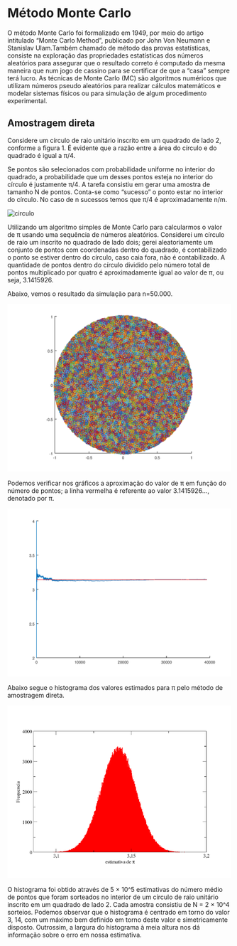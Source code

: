 # Método Monte Carlo

O método Monte Carlo foi formalizado em 1949, por meio do artigo intitulado “Monte Carlo Method”, publicado por John Von Neumann e Stanislav Ulam.Também chamado de método das provas estatísticas, consiste na exploração das propriedades estatísticas dos números aleatórios para assegurar que o resultado correto é computado da mesma maneira que num jogo de cassino para se certificar de que a “casa” sempre terá lucro. As técnicas de Monte Carlo (MC) são algoritmos numéricos que utilizam números pseudo aleatórios para realizar cálculos matemáticos e modelar sistemas físicos ou para simulação de algum procedimento experimental.

## Amostragem direta

Considere um círculo de raio unitário inscrito em um quadrado de lado 2, conforme a figura 1. É
evidente que a razão entre a área do círculo e do quadrado é igual a π/4.

Se pontos são selecionados com probabilidade uniforme no interior do quadrado, a probabilidade que um desses pontos esteja no interior do círculo é justamente π/4.  A tarefa consistiu em gerar uma amostra de tamanho N de pontos. Conta-se como “sucesso” o ponto estar no interior do círculo. No caso de n sucessos temos que π/4 é aproximadamente n/m.

![circulo](https://user-images.githubusercontent.com/71646387/148658141-f295b703-cc20-4cd3-9bab-79e14329c7e7.png)

Utilizando um algoritmo simples de Monte Carlo para calcularmos o valor de π usando uma sequência de números aleatórios. Considerei um círculo de raio um inscrito no quadrado de lado dois; gerei aleatoriamente um conjunto de pontos com coordenadas dentro do quadrado, é contabilizado o ponto se estiver dentro do círculo, caso caia fora, não é contabilizado. A quantidade de pontos dentro do círculo dividido pelo número total de pontos multiplicado por quatro é aproximadamente igual ao valor de π, ou seja, 3.1415926. 

Abaixo, vemos o resultado da simulação para n=50.000.

![circPI-n50000](circPI-n50000.png)

Podemos verificar nos gráficos a aproximação do valor de π em função do número de
pontos; a linha vermelha é referente ao valor 3.1415926..., denotado por π.

![pi-n50000](pi-n50000.png)

Abaixo segue o histograma dos valores estimados para π pelo método de amostragem direta.

![histograma](histograma.png)

O histograma foi obtido através de 5 × 10^5 estimativas do número médio de pontos que foram sorteados no interior de um círculo de raio unitário inscrito em um quadrado de lado 2. Cada amostra consistiu de N = 2 × 10^4 sorteios. Podemos observar que o histograma é centrado em torno do valor 3, 14, com um máximo bem definido em torno deste valor e simetricamente disposto. Outrossim, a largura do histograma à meia altura nos dá informação sobre o erro em nossa estimativa.
